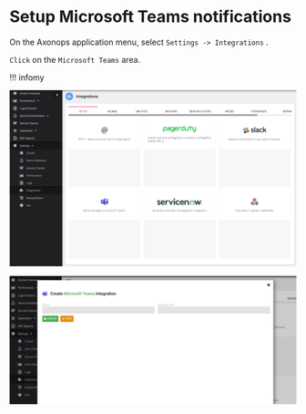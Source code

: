 # Setup Microsoft Teams notifications


On the Axonops application menu, select `Settings -> Integrations` .

`Click` on the `Microsoft Teams` area.

!!! infomy 

![](2022-09-20-11-08-58.png)

![](2022-09-20-11-10-34.png)

